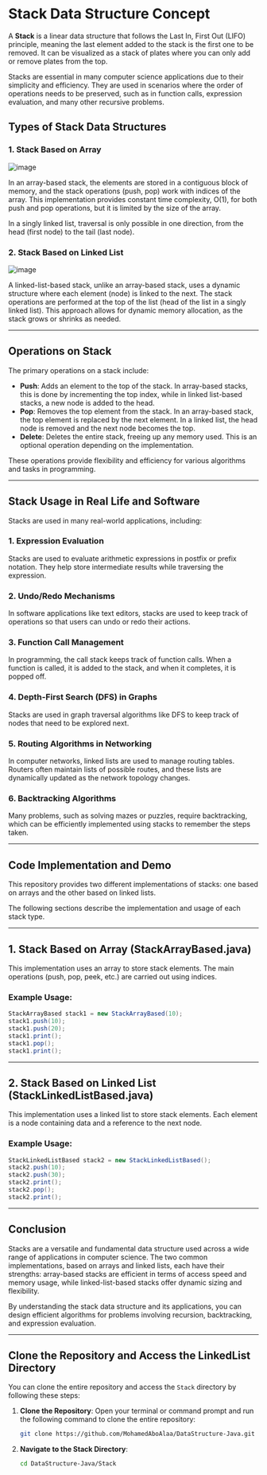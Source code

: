 
# Stack Data Structure Concept

A **Stack** is a linear data structure that follows the Last In, First Out (LIFO) principle, meaning the last element added to the stack is the first one to be removed. It can be visualized as a stack of plates where you can only add or remove plates from the top.

Stacks are essential in many computer science applications due to their simplicity and efficiency. They are used in scenarios where the order of operations needs to be preserved, such as in function calls, expression evaluation, and many other recursive problems.
## Types of Stack Data Structures

### 1. **Stack Based on Array**
![image](https://github.com/user-attachments/assets/d3a2ee3b-39f6-442f-bb4d-4b953d80ea78)


In an array-based stack, the elements are stored in a contiguous block of memory, and the stack operations (push, pop) work with indices of the array. This implementation provides constant time complexity, O(1), for both push and pop operations, but it is limited by the size of the array.

In a singly linked list, traversal is only possible in one direction, from the head (first node) to the tail (last node).

### 2. **Stack Based on Linked List**
![image](https://github.com/user-attachments/assets/70df9542-d5f1-4859-a7dc-9027ab31180d)


A linked-list-based stack, unlike an array-based stack, uses a dynamic structure where each element (node) is linked to the next. The stack operations are performed at the top of the list (head of the list in a singly linked list). This approach allows for dynamic memory allocation, as the stack grows or shrinks as needed.

---

## Operations on Stack

The primary operations on a stack include:

- **Push**: Adds an element to the top of the stack. In array-based stacks, this is done by incrementing the top index, while in linked list-based stacks, a new node is added to the head.
- **Pop**: Removes the top element from the stack. In an array-based stack, the top element is replaced by the next element. In a linked list, the head node is removed and the next node becomes the top.
- **Delete**: Deletes the entire stack, freeing up any memory used. This is an optional operation depending on the implementation.

These operations provide flexibility and efficiency for various algorithms and tasks in programming.

---

## Stack Usage in Real Life and Software

Stacks are used in many real-world applications, including:

### 1. **Expression Evaluation**
Stacks are used to evaluate arithmetic expressions in postfix or prefix notation. They help store intermediate results while traversing the expression.

### 2. **Undo/Redo Mechanisms**
In software applications like text editors, stacks are used to keep track of operations so that users can undo or redo their actions.

### 3. **Function Call Management**
In programming, the call stack keeps track of function calls. When a function is called, it is added to the stack, and when it completes, it is popped off.

### 4. **Depth-First Search (DFS) in Graphs**
Stacks are used in graph traversal algorithms like DFS to keep track of nodes that need to be explored next.

### 5. **Routing Algorithms in Networking**
In computer networks, linked lists are used to manage routing tables. Routers often maintain lists of possible routes, and these lists are dynamically updated as the network topology changes.

### 6. **Backtracking Algorithms**
Many problems, such as solving mazes or puzzles, require backtracking, which can be efficiently implemented using stacks to remember the steps taken.

---

## Code Implementation and Demo

This repository provides two different implementations of stacks: one based on arrays and the other based on linked lists.

The following sections describe the implementation and usage of each stack type.

---

## 1. Stack Based on Array (StackArrayBased.java)

This implementation uses an array to store stack elements. The main operations (push, pop, peek, etc.) are carried out using indices.

### Example Usage:
```java
StackArrayBased stack1 = new StackArrayBased(10);
stack1.push(10);
stack1.push(20);
stack1.print();
stack1.pop();
stack1.print();
```

---

## 2. Stack Based on Linked List (StackLinkedListBased.java)

This implementation uses a linked list to store stack elements. Each element is a node containing data and a reference to the next node.

### Example Usage:
```java
StackLinkedListBased stack2 = new StackLinkedListBased();
stack2.push(10);
stack2.push(30);
stack2.print();
stack2.pop();
stack2.print();
```

---

## Conclusion

Stacks are a versatile and fundamental data structure used across a wide range of applications in computer science. The two common implementations, based on arrays and linked lists, each have their strengths: array-based stacks are efficient in terms of access speed and memory usage, while linked-list-based stacks offer dynamic sizing and flexibility.

By understanding the stack data structure and its applications, you can design efficient algorithms for problems involving recursion, backtracking, and expression evaluation.

---
## Clone the Repository and Access the LinkedList Directory

You can clone the entire repository and access the `Stack` directory by following these steps:

1. **Clone the Repository**:
   Open your terminal or command prompt and run the following command to clone the entire repository:

   ```bash
   git clone https://github.com/MohamedAboAlaa/DataStructure-Java.git
2. **Navigate to the Stack Directory**:
   ```bash
   cd DataStructure-Java/Stack
